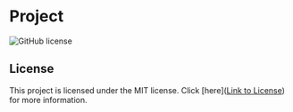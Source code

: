 # Project

![GitHub license](https://img.shields.io/badge/License-${license}-yellow.svg)

## License

This project is licensed under the MIT license. Click [here]([Link to License](https://opensource.org/license/MIT)) for more information.